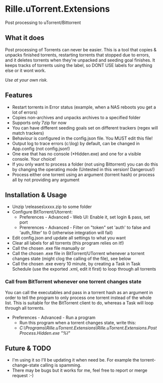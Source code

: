 # Rille.uTorrent.Extensions

Post processing to uTorrent/Bittorrent

## What it does 

Post processing of Torrents can never be easier. This is a tool that copies & unpacks finished torrents,
restarting torrents that stopped due to errors, and it deletes torrents when they're unpacked and seeding goal finishes.
It keeps tracks of torrents using the label, so DONT USE labels for anything else or it wont work.

_Use at your own risk._

## Features 

* Restart torrents in Error status (example, when a NAS reboots you get a lot of errors)
* Copies non-archives and unpacks archives to a specified folder
* Supports only 7zip for now
* You can have different seeding goals set on different trackers (regex will match trackers)
* Behaviour is configured in the config.json file. You MUST edit this file!
* Output log to trace errors (c:\log) by default, can be changed in App.config (not config.json!)
* One exe that has no console (*Hidden.exe) and one for a visible console. Your choice!
* If you only want to process a folder (not using Bittorrent) you can do this by changing the operating mode (Untested in this version! Dangerous!)
* Process either one torrent using an argument (torrent hash) or process all by not providing any argument

## Installation & Usage 

* Unzip \releases\xxxx.zip to some folder
* Configure BitTorrent/Utorrent:
	* Preferences - Advanced - Web UI: Enable it, set login & pass, set port
	* Prererences - Advanced - Filter on "token" set 'auth' to false and 'auth_filter' to 0 (otherwise integration will fail)
* Edit config.json and update all settings to what you want
* Clear all labels for all torrents (this program relies on it!)
* Call the chosen .exe file manually or
* Call the chosen .exe file in BitTorrent/UTorrent whenever a torrent changes state (might clog the calling of the file), see below
* Call the chosen .exe every 10 minute, by creating a Task in Task Schedule (use the exported .xml, edit it first) to loop through all torrents

### Call from BitTorrent whenever one torrent changes state

You can call the executables and pass in a torrent hash as an argument in order to 
tell the program to only process one torrent instead of the whole list.
This is suitable for the BitTorrent client to do, whereas a Task will loop through all torrents.

* Preferences - Advanced - Run a program
	* Run this program when a torrent changes state, write this:
	* _C:\Programs\Rille.uTorrent.Extensions\Rille.uTorrent.Extensions.PostProcess.Hidden.exe "%I"_

## Future & TODO

* I'm using it so I'll be updating it when need be. For example the torrent-change-state calling is spamming.
* There may be bugs but it works for me, feel free to report or merge request :-)